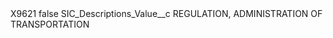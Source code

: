 <?xml version="1.0" encoding="UTF-8"?>
<CustomMetadata xmlns="http://soap.sforce.com/2006/04/metadata" xmlns:xsi="http://www.w3.org/2001/XMLSchema-instance" xmlns:xsd="http://www.w3.org/2001/XMLSchema">
    <label>X9621</label>
    <protected>false</protected>
    <values>
        <field>SIC_Descriptions_Value__c</field>
        <value xsi:type="xsd:string">REGULATION, ADMINISTRATION OF TRANSPORTATION</value>
    </values>
</CustomMetadata>
